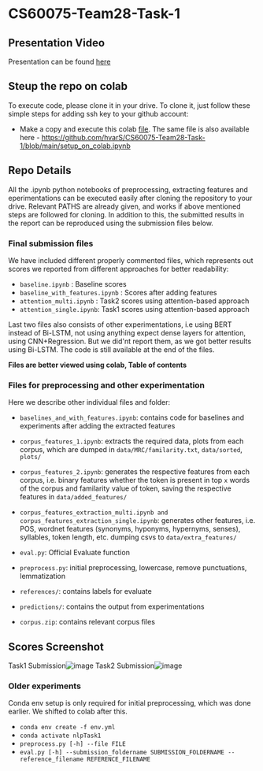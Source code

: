 # CS60075-Team28-Task-1

## Presentation Video
Presentation can be found [here](https://drive.google.com/file/d/1vKABOiaYSVp2Cznagl5QUE5Xp9pWhhoF/view?usp=sharing)

## Steup the repo on colab
To execute code, please clone it in your drive. To clone it, just follow these simple steps for adding ssh key to your github account:
* Make a copy and execute this colab [file](https://colab.research.google.com/drive/13XQR16ltagN0QYB2u8yxc66d7yV2U10f?usp=sharing). The same file is also available here - https://github.com/hvarS/CS60075-Team28-Task-1/blob/main/setup_on_colab.ipynb 

## Repo Details
All the .ipynb python notebooks of preprocessing, extracting features and eperimentations can be executed easily after cloning the repository to your drive. Relevant PATHS are already given, and works if above mentioned steps are followed for cloning. In addition to this, the submitted results in the report can be reproduced using the submission files below.

### Final submission files
We have included different properly commented files, which represents out scores we reported from different approaches for better readability:
* `baseline.ipynb` : Baseline scores
* `baseline_with_features.ipynb` : Scores after adding features
* `attention_multi.ipynb` : Task2 scores using attention-based approach
* `attention_single.ipynb`: Task1 scores using attention-based approach

Last two files also consists of other experimentations, i.e using BERT instead of Bi-LSTM, not using anything expect dense layers for attention, using CNN+Regression. But we did'nt report them, as we got better results using Bi-LSTM. The code is still available at the end of the files.

**Files are better viewed using colab, Table of contents**

### Files for preprocessing and other experimentation 
Here we describe other individual files and folder:

* `baselines_and_with_features.ipynb`: contains code for baselines and experiments after adding the extracted features
* `corpus_features_1.ipynb`: extracts the required data, plots from each corpus, which are dumped in `data/MRC/familarity.txt`, `data/sorted`, `plots/`
* `corpus_features_2.ipynb`: generates the respective features from each corpus, i.e. binary features whether the token is present in top `x` words of the corpus and familarity value of token, saving the respective features in `data/added_features/`
* `corpus_features_extraction_multi.ipynb and corpus_features_extraction_single.ipynb`: generates other features, i.e. POS, wordnet features (synonyms, hyponyms, hypernyms, senses), syllables, token length, etc. dumping csvs to `data/extra_features/`
* `eval.py`: Official Evaluate function
* `preprocess.py`: initial preprocessing, lowercase, remove punctuations, lemmatization

* `references/`: contains labels for evaluate
* `predictions/`: contains the output from experimentations
* `corpus.zip`: contains relevant corpus files

## Scores Screenshot
Task1 Submission![image](https://user-images.githubusercontent.com/43145576/114409836-7b571080-9bc8-11eb-9581-750f32e48a03.png)
Task2 Submission![image](https://user-images.githubusercontent.com/43145576/114409984-9cb7fc80-9bc8-11eb-8a50-b3f42069f6f2.png)

### Older experiments
Conda env setup is only required for initial preprocessing, which was done earlier. We shifted to colab after this. 
* `conda env create -f env.yml`
* `conda activate nlpTask1`
* `preprocess.py [-h] --file FILE`
* `eval.py [-h] --submission_foldername SUBMISSION_FOLDERNAME --reference_filename REFERENCE_FILENAME`
